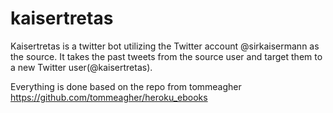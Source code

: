 kaisertretas
============

Kaisertretas is a twitter bot utilizing the Twitter account @sirkaisermann as the source. 
It takes the past tweets from the source user and target them to a new Twitter user(@kaisertretas). 

Everything is done based on the repo from tommeagher https://github.com/tommeagher/heroku_ebooks